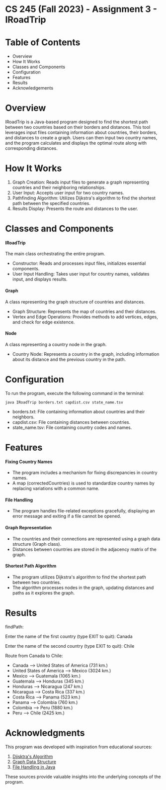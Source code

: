 # CS 245 (Fall 2023) - Assignment 3 - IRoadTrip

# Table of Contents
- Overview
- How It Works
- Classes and Components
- Configuration
- Features
- Results
- Acknowledgements

# Overview

IRoadTrip is a Java-based program designed to find the shortest path between two countries based on their borders and distances. This tool leverages input files containing information about countries, their borders, and distances to create a graph. Users can then input two country names, and the program calculates and displays the optimal route along with corresponding distances.

# How It Works

1. Graph Creation: Reads input files to generate a graph representing countries and their neighboring relationships.
2. User Input: Accepts user input for two country names.
3. Pathfinding Algorithm: Utilizes Dijkstra's algorithm to find the shortest path between the specified countries.
4. Results Display: Presents the route and distances to the user.

# Classes and Components

#### IRoadTrip

The main class orchestrating the entire program.

- Constructor: Reads and processes input files, initializes essential components.
- User Input Handling: Takes user input for country names, validates input, and displays results.
  
#### Graph
A class representing the graph structure of countries and distances.

- Graph Structure: Represents the map of countries and their distances.
- Vertex and Edge Operations: Provides methods to add vertices, edges, and check for edge existence.

#### Node
A class representing a country node in the graph.
  
- Country Node: Represents a country in the graph, including information about its distance and the previous country in the path.

# Configuration
To run the program, execute the following command in the terminal:

    java IRoadTrip borders.txt capdist.csv state_name.tsv
    
- borders.txt: File containing information about countries and their neighbors.
- capdist.csv: File containing distances between countries.
- state_name.tsv: File containing country codes and names.
  
# Features

#### Fixing Country Names

- The program includes a mechanism for fixing discrepancies in country names. 
- A map (correctedCountries) is used to standardize country names by replacing variations with a common name.
  
#### File Handling
- The program handles file-related exceptions gracefully, displaying an error message and exiting if a file cannot be opened.
  
#### Graph Representation
- The countries and their connections are represented using a graph data structure (Graph class).
- Distances between countries are stored in the adjacency matrix of the graph.
  
#### Shortest Path Algorithm

- The program utilizes Dijkstra's algorithm to find the shortest path between two countries.
- The algorithm processes nodes in the graph, updating distances and paths as it explores the graph.

# Results

findPath:

Enter the name of the first country (type EXIT to quit): Canada

Enter the name of the second country (type EXIT to quit): Chile

Route from Canada to Chile:

* Canada --> United States of America (731 km.)
* United States of America --> Mexico (3024 km.)
* Mexico --> Guatemala (1065 km.)
* Guatemala --> Honduras (345 km.)
* Honduras --> Nicaragua (247 km.)
* Nicaragua --> Costa Rica (337 km.)
* Costa Rica --> Panama (523 km.)
* Panama --> Colombia (760 km.)
* Colombia --> Peru (1880 km.)
* Peru --> Chile (2425 km.)

# Acknowledgments

This program was developed with inspiration from educational sources:

1. [Dijsktra's Algorithm](https://www.youtube.com/watch?v=BuvKtCh0SKk)
2. [Graph Data Structure](https://www.youtube.com/watch?v=a1Z1GmKzcPs)
3. [File Handling in Java](https://www.youtube.com/watch?v=XB4MIexjvY0)

These sources provide valuable insights into the underlying concepts of the program.
